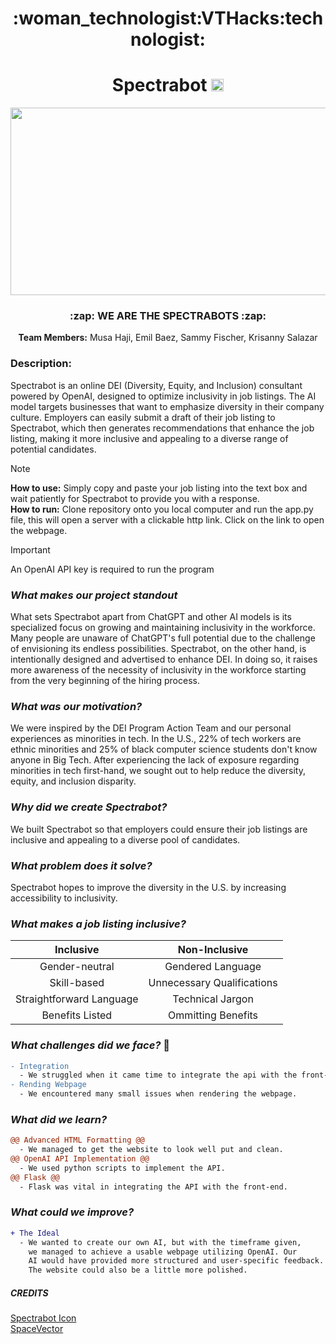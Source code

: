 <h1 style align = "center";">
  :woman_technologist:VTHacks:technologist:
</h1>
<h1 style align = "center";"> 
  Spectrabot  <img src= "https://github.com/mqhaji/VTHacks/assets/140469791/ab030c4f-6a80-4f67-ae5a-49c1795b7d22" width="20" height="20"> 
</h1>
<p align = "center"> 
 <img src= "https://github.com/mqhaji/VTHacks/assets/140469791/c743497a-fce5-4004-b52a-8081ef849f72" width="550" height="300"> 
</p>

<h3 style align = "center";"> 
 :zap: WE ARE THE SPECTRABOTS :zap:
</h3>

<p style align = "center";">
 <strong>Team Members:</strong> Musa Haji, Emil Baez, Sammy Fischer, Krisanny Salazar
</p>

### Description:
Spectrabot is an online DEI (Diversity, Equity, and Inclusion) consultant powered by OpenAI, designed to optimize inclusivity in job listings. The AI model targets businesses that want to emphasize diversity in their company culture. Employers can easily submit a draft of their job listing to Spectrabot, which then generates recommendations that enhance the job listing, making it more inclusive and appealing to a diverse range of potential candidates. 

> [!NOTE]
> **How to use:** Simply copy and paste your job listing into the text box and wait patiently for Spectrabot to provide you with a response.<br>
> **How to run:** Clone repository onto you local computer and run the app.py file, this will open a server with a clickable http link. Click on the link to open the webpage.

>[!IMPORTANT]
> An OpenAI API key is required to run the program

### _What makes our project standout_
What sets Spectrabot apart from ChatGPT and other AI models is its specialized focus on growing and maintaining inclusivity in the workforce. Many people are unaware of ChatGPT's full potential due to the challenge of envisioning its endless possibilities. Spectrabot, on the other hand, is intentionally designed and advertised to enhance DEI. In doing so, it raises more awareness of the necessity of inclusivity in the workforce starting from the very beginning of the hiring process.

### _What was our motivation?_ 
We were inspired by the DEI Program Action Team and our personal experiences as minorities in tech. In the U.S., 22% of tech workers are ethnic minorities and 25% of black computer science students don't know anyone in Big Tech. After experiencing the lack of exposure regarding minorities in tech first-hand, we sought out to help reduce the diversity, equity, and inclusion disparity.

### _Why did we create Spectrabot?_
We built Spectrabot so that employers could ensure their job listings are inclusive and appealing to a diverse pool of candidates.  

### _What problem does it solve?_
Spectrabot hopes to improve the diversity in the U.S. by increasing accessibility to inclusivity. 

### _What makes a job listing inclusive?_  
| Inclusive | Non-Inclusive |
|:----------:|:--------------:|
|Gender-neutral|Gendered Language|
|Skill-based|Unnecessary Qualifications|
|Straightforward Language|Technical Jargon|
|Benefits Listed|Ommitting Benefits|

### _What challenges did we face?_ :boxing_glove:
```diff
- Integration 
  - We struggled when it came time to integrate the api with the front-end using flask.
- Rending Webpage
  - We encountered many small issues when rendering the webpage.
```
### _What did we learn?_
```diff
@@ Advanced HTML Formatting @@
  - We managed to get the website to look well put and clean.
@@ OpenAI API Implementation @@
  - We used python scripts to implement the API.
@@ Flask @@
  - Flask was vital in integrating the API with the front-end.
```
### _What could we improve?_
```diff
+ The Ideal
  - We wanted to create our own AI, but with the timeframe given,
    we managed to achieve a usable webpage utilizing OpenAI. Our
    AI would have provided more structured and user-specific feedback.
    The website could also be a little more polished. 
```

##### CREDITS
[Spectrabot Icon](https://www.vecteezy.com/free-vector/robot) <br>
[SpaceVector](https://www.cleanpng.com/png-globe-computer-icons-clip-art-earth-vector-868472/)
